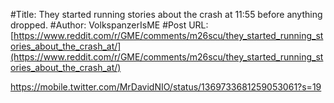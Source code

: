 #Title: They started running stories about the crash at 11:55 before anything dropped.
#Author: VolkspanzerIsME
#Post URL: [https://www.reddit.com/r/GME/comments/m26scu/they_started_running_stories_about_the_crash_at/](https://www.reddit.com/r/GME/comments/m26scu/they_started_running_stories_about_the_crash_at/)


https://mobile.twitter.com/MrDavidNIO/status/1369733681259053061?s=19